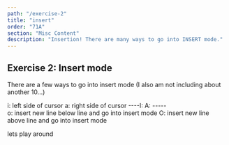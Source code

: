 ```yaml
---
path: "/exercise-2"
title: "insert"
order: "71A"
section: "Misc Content"
description: "Insertion! There are many ways to go into INSERT mode."
---
```


## Exercise 2: Insert mode
There are a few ways to go into insert mode (I also am not including about
another 10...)

i: left side of cursor
a: right side of cursor
  ----I: 
  A: -----           
o: insert new line below line and go into insert mode
O: insert new line above line and go into insert mode

lets play around

